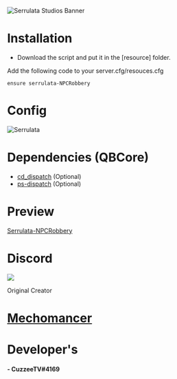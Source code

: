 ![Serrulata Studios Banner](https://i.imgur.com/wG4hycs.gif)

# Installation

* Download the script and put it in the [resource] folder.

Add the following code to your server.cfg/resouces.cfg
```
ensure serrulata-NPCRobbery
```

# Config
![Serrulata](https://i.imgur.com/Fow6UL6.png)

# Dependencies (QBCore)
* [cd_dispatch](https://forum.cfx.re/t/paid-codesign-police-dispatch/2007097) (Optional) 
* [ps-dispatch](https://github.com/Project-Sloth/ps-dispatch) (Optional) 

# Preview 
[Serrulata-NPCRobbery](https://streamable.com/pwlpmo) 

# Discord
[![](https://dcbadge.vercel.app/api/server/NerdvuJDX7)](https://discord.gg/NerdvuJDX7)

Original Creator
# [Mechomancer](https://github.com/Mechomancer/qb-robnpc/tree/main/qb-robnpc)

# Developer's
#### - CuzzeeTV#4169
